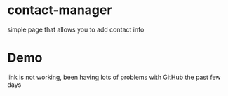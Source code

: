 # contact-manager

simple page that allows you to add contact info

# Demo

link is not working, been having lots of problems with GitHub the past few days
